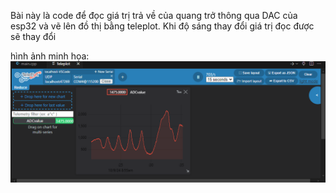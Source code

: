 Bài này là code để đọc giá trị trả về của quang trở thông qua DAC của esp32 và vẽ lên đồ thị bằng teleplot. Khi độ sáng thay đổi giá trị đọc được sẽ thay đổi

hình ảnh minh họa:
![Screenshot 2024-10-09 083731](https://github.com/linhlinhto/BT_T4/blob/main/Screenshot_Week4_homeworrk/Screenshot_Week4_homeworrk.png)
